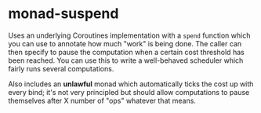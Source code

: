 # monad-suspend

Uses an underlying Coroutines implementation with a `spend` function which you can use to annotate how much "work" is being done. The caller can then specify to pause the computation when a certain cost threshold has been reached. You can use this to write a well-behaved scheduler which fairly runs several computations.

Also includes an **unlawful** monad which automatically ticks the cost up with every bind; it's not very principled but should allow computations to pause themselves after X number of "ops" whatever that means.
